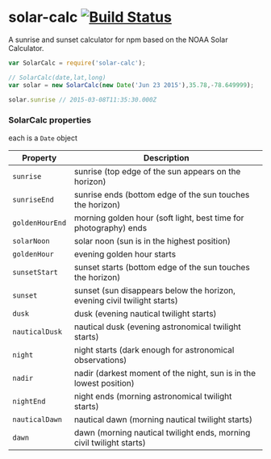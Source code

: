 # solar-calc [![Build Status](https://travis-ci.org/jonhester/solarcalc.svg)](https://travis-ci.org/jonhester/solarcalc/builds)
A sunrise and sunset calculator for npm based on the NOAA Solar Calculator.

```js
var SolarCalc = require('solar-calc');

// SolarCalc(date,lat,long)
var solar = new SolarCalc(new Date('Jun 23 2015'),35.78,-78.649999);

solar.sunrise // 2015-03-08T11:35:30.000Z
```
### SolarCalc properties
each is a `Date` object

| Property        | Description                                                              |
| --------------- | ------------------------------------------------------------------------ |
| `sunrise`       | sunrise (top edge of the sun appears on the horizon)                     |
| `sunriseEnd`    | sunrise ends (bottom edge of the sun touches the horizon)                |
| `goldenHourEnd` | morning golden hour (soft light, best time for photography) ends         |
| `solarNoon`     | solar noon (sun is in the highest position)                              |
| `goldenHour`    | evening golden hour starts                                               |
| `sunsetStart`   | sunset starts (bottom edge of the sun touches the horizon)               |
| `sunset`        | sunset (sun disappears below the horizon, evening civil twilight starts) |
| `dusk`          | dusk (evening nautical twilight starts)                                  |
| `nauticalDusk`  | nautical dusk (evening astronomical twilight starts)                     |
| `night`         | night starts (dark enough for astronomical observations)                 |
| `nadir`         | nadir (darkest moment of the night, sun is in the lowest position)       |
| `nightEnd`      | night ends (morning astronomical twilight starts)                        |
| `nauticalDawn`  | nautical dawn (morning nautical twilight starts)                         |
| `dawn`          | dawn (morning nautical twilight ends, morning civil twilight starts)     |

